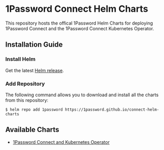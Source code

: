 # 1Password Connect Helm Charts

This repository hosts the offical 1Password Helm Charts for deploying 1Password Connect and the 1Password Connect Kubernetes Operator.

## Installation Guide

### Install Helm

Get the latest [Helm release](https://github.com/kubernetes/helm#install).

### Add Repository
The following command allows you to download and install all the charts from this repository:

```
$ helm repo add 1password https://1password.github.io/connect-helm-charts
```

## Available Charts

* [1Password Connect and Kubernetes Operator](./charts/connect/)
